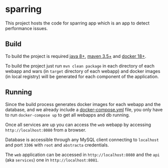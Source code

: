 # sparring

This project hosts the code for sparring app which is an app to detect performance issues.

## Build

To build the project is required [java 8+](https://www.java.com/es/download/), [maven 3.5+](https://maven.apache.org/index.html) and [docker 18+](https://www.docker.com/).



To build the project just run `mvn clean package`  in each directory of each webapp and wars (in `target` directory of each webapp) and docker images (in local registry) will be generated for each component of the application.

## Running

Since the build process generates docker images for each webapp and the database, and we already include a [docker-compose.yml](docker-compose.yml) file, you only have to run `docker-compose up` to get all webapps and db running.

Once all services are up you can access the `web` webapp by accessing `http://localhost:8080` from a browser.

Database is accessible through any MySQL client connecting to `localhost` and port `3306` with `root` and `abstracta` credentials.

The `web` application can be accessed in `http://localhost:8080` and the `api` (aka `services`) one in `http://localhost:8081`.

